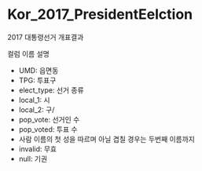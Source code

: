 # Kor_2017_PresidentEelction
2017 대통령선거 개표결과

컬럼 이름 설명 

* UMD: 읍면동 
* TPG: 투표구 
* elect_type: 선거 종류
* local_1: 시
* local_2: 구/ 
* pop_vote: 선거인 수 
* pop_voted: 투표 수 
* 사람 이름의 첫 성을 따르며 아닐 겹칠 경우는 두번째 이름까지 
* invalid: 무효 
* null: 기권 
